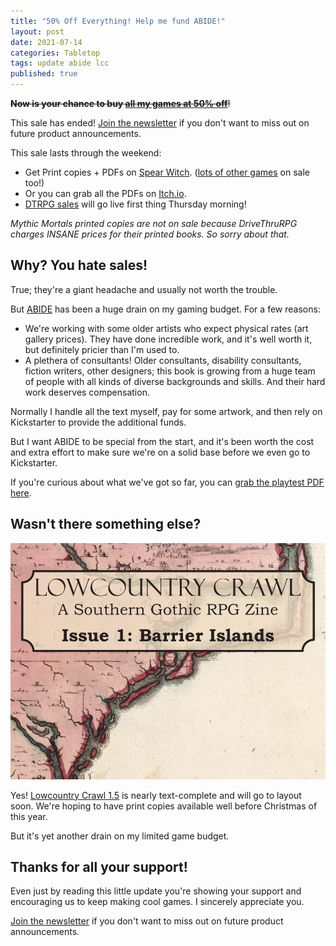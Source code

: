 ```yaml
---
title: "50% Off Everything! Help me fund ABIDE!"
layout: post
date: 2021-07-14
categories: Tabletop
tags: update abide lcc
published: true
---
```


~~**Now is your chance to buy [all my games at 50% off](/games)**!~~

This sale has ended! [Join the newsletter](https://tinyletter.com/davidschirduan/subscribe) if you don't want to miss out on future product announcements.

This sale lasts through the weekend:

- Get Print copies + PDFs on [Spear Witch](https://spearwitch.com/search?type=product&q=schirduan). ([lots of other games](https://spearwitch.com/collections/big-summer-sale) on sale too!)
- Or you can grab all the PDFs on [Itch.io](https://itch.io/s/53703/50-off-everything).
- [DTRPG sales](https://www.drivethrurpg.com/browse/pub/6897/Technical-Grimoire-Games) will go live first thing Thursday morning!

_Mythic Mortals printed copies are not on sale because DriveThruRPG charges INSANE prices for their printed books. So sorry about that._

## Why? You hate sales!

True; they're a giant headache and usually not worth the trouble.

But [ABIDE](/abide) has been a huge drain on my gaming budget. For a few reasons:

 - We're working with some older artists who expect physical rates (art gallery prices). They have done incredible work, and it's well worth it, but definitely pricier than I'm used to.
 - A plethera of consultants! Older consultants, disability consultants, fiction writers, other designers; this book is growing from a huge team of people with all kinds of diverse backgrounds and skills. And their hard work deserves compensation.

Normally I handle all the text myself, pay for some artwork, and then rely on Kickstarter to provide the additional funds.

But I want ABIDE to be special from the start, and it's been worth the cost and extra effort to make sure we're on a solid base before we even go to Kickstarter.

If you're curious about what we've got so far, you can [grab the playtest PDF here](/abide).

## Wasn't there something else?

![lowcountry-simple.png](/images/lowcountry-simple.png)

Yes! [Lowcountry Crawl 1.5](https://www.technicalgrimoire.com/david/2021/06/LCCReturnsRIPE) is nearly text-complete and will go to layout soon. We're hoping to have print copies available well before Christmas of this year. 

But it's yet another drain on my limited game budget. 

## Thanks for all your support!

Even just by reading this little update you're showing your support and encouraging us to keep making cool games. I sincerely appreciate you.

[Join the newsletter](https://tinyletter.com/davidschirduan/subscribe) if you don't want to miss out on future product announcements.

